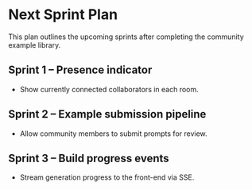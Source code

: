 # Next Sprint Plan

This plan outlines the upcoming sprints after completing the community example library.

## Sprint 1 – Presence indicator
* Show currently connected collaborators in each room.
## Sprint 2 – Example submission pipeline
* Allow community members to submit prompts for review.

## Sprint 3 – Build progress events
* Stream generation progress to the front-end via SSE.

